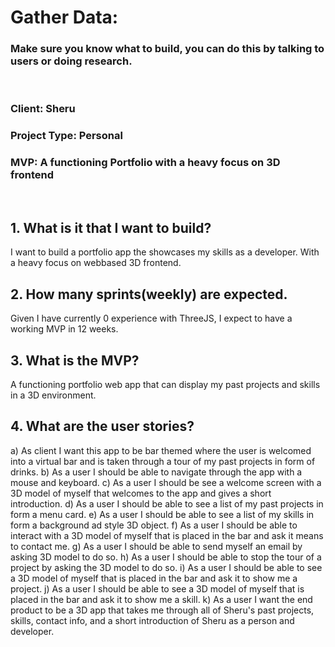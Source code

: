 
# **Gather Data:**  
### Make sure you know what to build, you can do this by talking to users or doing research. 
<br>

### **Client**: Sheru
### **Project Type**: Personal
### **MVP**: A functioning Portfolio with a heavy focus on 3D frontend
<br>

## **1. What is it that I want to build?**
  I want to build a portfolio app the showcases my skills as a developer. With a heavy focus on webbased 3D frontend.
## **2. How many sprints(weekly) are expected.**
   Given I have currently 0 experience with ThreeJS, I expect to have a working MVP in 12 weeks.
## **3. What is the MVP?**
   A functioning portfolio web app that can display my past projects and skills in a 3D environment.
## **4. What are the user stories?**
a) As client I want this app to be bar themed where the user is welcomed into a virtual bar and is taken through a tour of my past projects in form of drinks.
b) As a user I should be able to navigate through the app with a mouse and keyboard.
c) As a user I should be see a welcome screen with a 3D model of myself that welcomes to the app and gives a short introduction.
d) As a user I should be able to see a list of my past projects in form a menu card.
e) As a user I should be able to see a list of my skills in form a background ad style 3D object.
f) As a user I should be able to interact with a 3D model of myself that is placed in the bar and ask it means to contact me.
g) As a user I should be able to send myself an email by asking 3D model to do so.
h) As a user I should be able to stop the tour of a project by asking the 3D model to do so.
i) As a user I should be able to see a 3D model of myself that is placed in the bar and ask it to show me a project.
j) As a user I should be able to see a 3D model of myself that is placed in the bar and ask it to show me a skill.
k) As a user I want the end product to be a 3D app that takes me through all of Sheru's past projects, skills, contact info, and a short introduction of Sheru as a person and developer.

<br>

    


